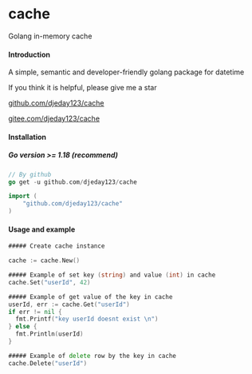 # cache
Golang in-memory cache

#### Introduction

A simple, semantic and developer-friendly golang package for datetime

If you think
it is helpful, please give me a star

[github.com/djeday123/cache](https://github.com/golang-module/carbon "github.com/djeday123/cache")

[gitee.com/djeday123/cache](https://gitee.com/golang-module/carbon "gitee.com/djeday123/cache")

#### Installation

##### Go version >= 1.18 (recommend)

```go
// By github
go get -u github.com/djeday123/cache

import (
	"github.com/djeday123/cache"
)
```

#### Usage and example

```go
##### Create cache instance

cache := cache.New()

##### Example of set key (string) and value (int) in cache
cache.Set("userId", 42)

##### Example of get value of the key in cache
userId, err := cache.Get("userId")
if err != nil {
  fmt.Printf("key userId doesnt exist \n")
} else {
  fmt.Println(userId)
}

##### Example of delete row by the key in cache
cache.Delete("userId")
```
